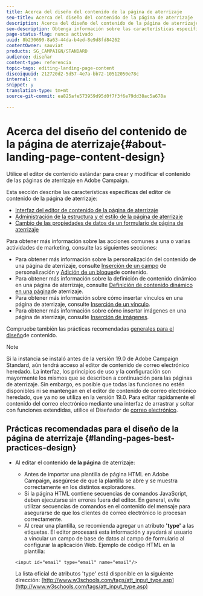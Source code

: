 ```yaml
---
title: Acerca del diseño del contenido de la página de aterrizaje
seo-title: Acerca del diseño del contenido de la página de aterrizaje
description: Acerca del diseño del contenido de la página de aterrizaje
seo-description: Obtenga información sobre las características específicas del editor de contenido de la página de aterrizaje.
page-status-flag: nunca activado
uuid: 8b230690-8a63-44da-b4ed-8e9d8fd84262
contentOwner: sauviat
products: SG_CAMPAIGN/STANDARD
audience: diseñar
content-type: referencia
topic-tags: editing-landing-page-content
discoiquuid: 212720d2-5d57-4e7a-bb72-10512050e78c
internal: n
snippet: y
translation-type: tm+mt
source-git-commit: ea825afe573959d95d0f7f3f6e79dd38ac5a678a

---
```


# Acerca del diseño del contenido de la página de aterrizaje{#about-landing-page-content-design}

Utilice el editor de contenido estándar para crear y modificar el contenido de las páginas de aterrizaje en Adobe Campaign.

Esta sección describe las características específicas del editor de contenido de la página de aterrizaje:

* [Interfaz del editor de contenido de la página de aterrizaje](../../channels/using/landing-page-content-editor-interface.md)
* [Administración de la estructura y el estilo de la página de aterrizaje](../../channels/using/managing-landing-page-structure-and-style.md)
* [Cambio de las propiedades de datos de un formulario de página de aterrizaje](../../channels/using/changing-a-landing-page-form-data-properties.md)

Para obtener más información sobre las acciones comunes a una o varias actividades de marketing, consulte las siguientes secciones:

* Para obtener más información sobre la personalización del contenido de una página de aterrizaje, consulte [Inserción de un campo](../../designing/using/personalization.md#inserting-a-personalization-field) de personalización y [Adición de un bloque](../../designing/using/personalization.md#adding-a-content-block)de contenido.
* Para obtener más información sobre la definición de contenido dinámico en una página de aterrizaje, consulte [Definición de contenido dinámico en una página](../../channels/using/defining-dynamic-content-in-a-landing-page.md)de aterrizaje.
* Para obtener más información sobre cómo insertar vínculos en una página de aterrizaje, consulte [Inserción de un vínculo](../../designing/using/links.md#inserting-a-link).
* Para obtener más información sobre cómo insertar imágenes en una página de aterrizaje, consulte [Inserción de imágenes](../../designing/using/images.md).

Compruebe también las prácticas recomendadas [generales para el diseño](../../designing/using/overview.md#content-design-best-practices)de contenido.

>[!NOTE]
>
>Si la instancia se instaló antes de la versión 19.0 de Adobe Campaign Standard, aún tendrá acceso al editor de contenido de correo electrónico heredado. La interfaz, los principios de uso y la configuración son mayormente los mismos que se describen a continuación para las páginas de aterrizaje. Sin embargo, es posible que todas las funciones no estén disponibles ni se mantengan en el editor de contenido de correo electrónico heredado, que ya no se utiliza en la versión 19.0. Para editar rápidamente el contenido del correo electrónico mediante una interfaz de arrastrar y soltar con funciones extendidas, utilice el Diseñador de [correo electrónico](../../designing/using/overview.md).

## Prácticas recomendadas para el diseño de la página de aterrizaje {#landing-pages-best-practices-design}

* Al editar el contenido **de la página** de aterrizaje:

   * Antes de importar una plantilla de página HTML en Adobe Campaign, asegúrese de que la plantilla se abre y se muestra correctamente en los distintos exploradores.
   * Si la página HTML contiene secuencias de comandos JavaScript, deben ejecutarse sin errores fuera del editor. En general, evite utilizar secuencias de comandos en el contenido del mensaje para asegurarse de que los clientes de correo electrónico lo procesan correctamente.
   * Al crear una plantilla, se recomienda agregar un atributo **'type'** a las etiquetas. El editor procesará esta información y ayudará al usuario a vincular un campo de base de datos al campo de formulario al configurar la aplicación Web.
   Ejemplo de código HTML en la plantilla:

   ```
   <input id="email" type="email" name="email"/>
   ```

   La lista oficial de atributos 'type' está disponible en la siguiente dirección: [http://www.w3schools.com/tags/att_input_type.asp](http://www.w3schools.com/tags/att_input_type.asp)